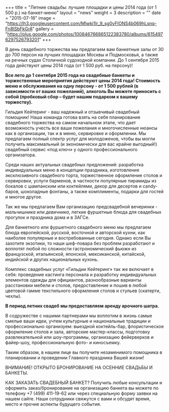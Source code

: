 +++
title = "Летние свадьбы: лучшие площадки и цены 2014 года (от 1 500 р.) на банкет-меню"
layout = "news"
weight = 3
description = ""
date = "2015-07-16"
image = "https://lh3.googleusercontent.com/MIwki1Ir_9_sg0vFIONS4b069hLsnq-Fn8lSbFkGrA"
gallery = "https://plus.google.com/photos/100846766865122383780/albums/6154976297526793201"
+++

В день свадебного торжества мы предлагаем вам банкетные залы от 30 до 700 персон на лучших площадках Москвы и Подмосковья, а также на речных судах Столичной судоходной компании. До 1 сентября 2015 года действуют цены 2014 года (от 1 500 руб. на персону)!

<!--more-->

**Все лето до 1 сентября 2015 года на свадебные банкеты и торжественные мероприятия действуют цены 2014 года! Стоимость меню и обслуживания на одну персону - от 1 500 рублей (в зависимости от ваших пожеланий), алкоголь Вы можете приносить с собой (пробковый сбор – будет нашим подарком к вашему торжеству).**

Гильдия Кейтеринг - ваш надежный и отзывчивый свадебный помощник! Наша команда готова взять на себя планирование свадебного торжества на самом начальном этапе, что дает возможность учесть все ваши пожелания и многочисленные нюансы как в организации, так и в меню, сервировке и оформлении. Мы предлагаем полный спектр услуг для молодоженов, чтобы вы могли получить максимальный (и экономически для вас крайне выгодный!) свадебный сервис «под ключ» у одного профессионального организатора.

Среди наших актуальных свадебных предложений: разработка индивидуальных меню в концепции праздника, изготовление эксклюзивного свадебного торта, торжественное оформление столов и сервировки, услуги барменов, в частности популярные пирамиды из бокалов с шампанским или коктейлями, декор для десертов и candy-баров, шоколадные фонтаны, а также комплименты, подарки для гостей и многое другое.  

Так же мы предлагаем Вам организацию предсвадебной вечеринки - _мальчишника или девичника_,  легкие фуршетные блюда для свадебных прогулок и праздника дома и в ЗАГСе.

Для банкетного или фуршетного свадебного меню мы предлагаем блюда европейской, русской, восточной и авторской кухни, как наиболее популярные и востребованные сегодня. Однако если Вы захотите экзотики, то наши шеф-повара без проблем разработают и воплотят любой по сложности гастрономический фьюжн из французской, итальянской, японской, мексиканской, китайской, индийской и других национальных кухонь.

Комплекс свадебных услуг «Гильдии Кейтеринг» так же включает в себя: проведение кастинга персонала и разработку индивидуальных элементов одежды для официантов, разнообразные варианты расстановки мебели и столов, предоставление и пошив в любой цветовой гамме  текстильного оформления столов и стульев (скатерти, чехлы).

**В период летних свадеб мы предоставляем аренду арочного шатра.**

В содружестве с нашими партнерами мы воплотим в жизнь самые смелые ваши идеи, учтем культурные и национальные традиции и профессионально организуем: выездной коктейль-бар, флористическое оформление столов и зала, авторские мастер-классы, подготовку развлекательной или шоу-программы, организацию фейерверков и файер-шоу, профессиональную фото- и киносъемку.

Таким образом, в нашем лице вы получите незаменимого помощника в планировании и проведении Главного праздника Вашей жизни!

ВНИМАНИЕ!
ОТКРЫТО БРОНИРОВАНИЕ НА ОСЕННИЕ СВАДЬБЫ И БАНКЕТЫ.

КАК ЗАКАЗАТЬ СВАДЕБНЫЙ БАНКЕТ?
Получить любые консультации и оформить заказ/бронирование на организацию банкета вы можете по телефону +7 (499) 411-19-62 или через специальную форму заявки на нашем сайте. Наши сотрудники свяжутся с вами и обсудят время, место и прочие аспекты будущего события.
